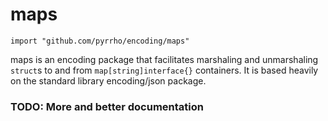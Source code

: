 # maps

`import "github.com/pyrrho/encoding/maps"`

maps is an encoding package that facilitates marshaling and unmarshaling `struct`s to and from `map[string]interface{}` containers. It is based heavily on the standard library encoding/json package.

### TODO: More and better documentation
